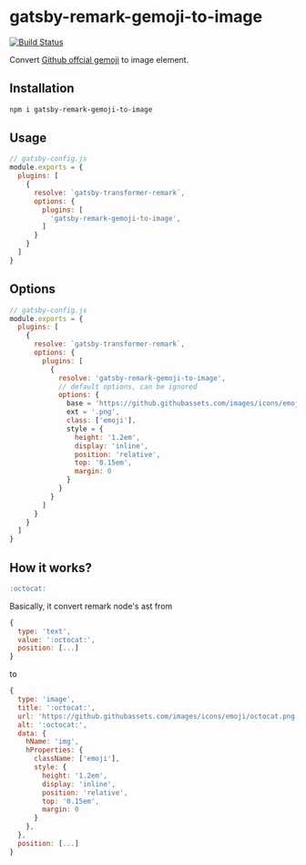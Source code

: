 # gatsby-remark-gemoji-to-image

[![Build Status](https://travis-ci.org/up9cloud/gatsby-remark-gemoji-to-image.svg?branch=master)](https://travis-ci.org/up9cloud/gatsby-remark-gemoji-to-image)

Convert [Github offcial gemoji](https://github.com/github/gemoji) to image element.

## Installation

```bash
npm i gatsby-remark-gemoji-to-image
```

## Usage

```js
// gatsby-config.js
module.exports = {
  plugins: [
    {
      resolve: `gatsby-transformer-remark`,
      options: {
        plugins: [
          'gatsby-remark-gemoji-to-image',
        ]
      }
    }
  ]
}
```

## Options

```js
// gatsby-config.js
module.exports = {
  plugins: [
    {
      resolve: `gatsby-transformer-remark`,
      options: {
        plugins: [
          {
            resolve: 'gatsby-remark-gemoji-to-image',
            // default options, can be ignored
            options: {
              base = 'https://github.githubassets.com/images/icons/emoji/',
              ext = '.png',
              class: ['emoji'],
              style = {
                height: '1.2em',
                display: 'inline',
                position: 'relative',
                top: '0.15em',
                margin: 0
              }
            }
          }
        ]
      }
    }
  ]
}
```

## How it works?

```md
:octocat:
```

Basically, it convert remark node's ast from

```js
{
  type: 'text',
  value: ':octocat:',
  position: [...]
}
```

to

```js
{
  type: 'image',
  title: ':octocat:',
  url: 'https://github.githubassets.com/images/icons/emoji/octocat.png',
  alt: ':octocat:',
  data: {
    hName: 'img',
    hProperties: {
      className: ['emoji'],
      style: {
        height: '1.2em',
        display: 'inline',
        position: 'relative',
        top: '0.15em',
        margin: 0
      }
    },
  },
  position: [...]
}
```
